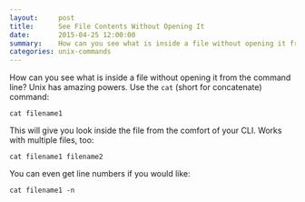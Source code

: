 ```yaml
---
layout:     post
title:      See File Contents Without Opening It
date:       2015-04-25 12:00:00
summary:    How can you see what is inside a file without opening it from the command line?
categories: unix-commands
---
```


How can you see what is inside a file without opening it from the command line? Unix has
amazing powers. Use the `cat` (short for concatenate) command:

    cat filename1

This will give you look inside the file from the comfort of your CLI. Works with multiple files, too:

    cat filename1 filename2

You can even get line numbers if you would like:

    cat filename1 -n

